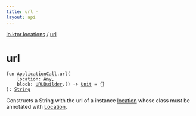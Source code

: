 ```yaml
---
title: url - 
layout: api
---
```


<div class='api-docs-breadcrumbs'><a href="index.html">io.ktor.locations</a> / <a href="./url.html">url</a></div>

# url

<div class="signature"><code><span class="keyword">fun </span><a href="../io.ktor.application/-application-call/index.html"><span class="identifier">ApplicationCall</span></a><span class="symbol">.</span><span class="identifier">url</span><span class="symbol">(</span><br/>&nbsp;&nbsp;&nbsp;&nbsp;<span class="parameterName" id="io.ktor.locations$url(io.ktor.application.ApplicationCall, kotlin.Any, kotlin.Function1((io.ktor.http.URLBuilder, kotlin.Unit)))/location">location</span><span class="symbol">:</span>&nbsp;<a href="https://kotlinlang.org/api/latest/jvm/stdlib/kotlin/-any/index.html"><span class="identifier">Any</span></a><span class="symbol">, </span><br/>&nbsp;&nbsp;&nbsp;&nbsp;<span class="parameterName" id="io.ktor.locations$url(io.ktor.application.ApplicationCall, kotlin.Any, kotlin.Function1((io.ktor.http.URLBuilder, kotlin.Unit)))/block">block</span><span class="symbol">:</span>&nbsp;<a href="../io.ktor.http/-u-r-l-builder/index.html"><span class="identifier">URLBuilder</span></a><span class="symbol">.</span><span class="symbol">(</span><span class="symbol">)</span>&nbsp;<span class="symbol">-&gt;</span>&nbsp;<a href="https://kotlinlang.org/api/latest/jvm/stdlib/kotlin/-unit/index.html"><span class="identifier">Unit</span></a>&nbsp;<span class="symbol">=</span>&nbsp;{}<br/><span class="symbol">)</span><span class="symbol">: </span><a href="https://kotlinlang.org/api/latest/jvm/stdlib/kotlin/-string/index.html"><span class="identifier">String</span></a></code></div>

Constructs a String with the url of a instance <a href="url.html#io.ktor.locations$url(io.ktor.application.ApplicationCall, kotlin.Any, kotlin.Function1((io.ktor.http.URLBuilder, kotlin.Unit)))/location">location</a> whose class must be annotated with <a href="-location/index.html">Location</a>.

